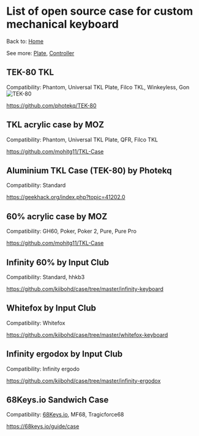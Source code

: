 # List of open source case for custom mechanical keyboard

Back to: [Home](../)

See more: [Plate](/Plate), [Controller](/Controller)

## TEK-80 TKL 
Compatibility: Phantom, Universal TKL Plate, Filco TKL, Winkeyless, Gon
![TEK-80](http://farm8.staticflickr.com/7449/12351376313_5ce7a72f0e_b.jpg)

https://github.com/photekq/TEK-80


## TKL acrylic case by MOZ
Compatibility: Phantom, Universal TKL Plate, QFR, Filco TKL 

https://github.com/mohitg11/TKL-Case


## Aluminium TKL Case (TEK-80) by Photekq
Compatibility: Standard

https://geekhack.org/index.php?topic=41202.0


## 60% acrylic case by MOZ
Compatibility: GH60, Poker, Poker 2, Pure, Pure Pro 

https://github.com/mohitg11/TKL-Case


## Infinity 60% by Input Club
Compatibility: Standard, hhkb3

https://github.com/kiibohd/case/tree/master/infinity-keyboard


## Whitefox by Input Club
Compatibility: Whitefox

https://github.com/kiibohd/case/tree/master/whitefox-keyboard


## Infinity ergodox by Input Club
Compatibility: Infinity ergodo

https://github.com/kiibohd/case/tree/master/infinity-ergodox


## 68Keys.io Sandwich Case
Compatibility: [68Keys.io](https://68keys.io), MF68, Tragicforce68

https://68keys.io/guide/case